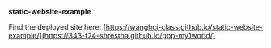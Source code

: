 **static-website-example**

Find the deployed site here: [https://wanghci-class.github.io/static-website-example/](https://343-f24-shrestha.github.io/ppp-my1world/)
